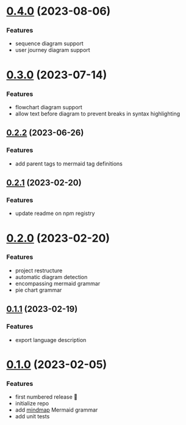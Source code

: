 # [0.4.0](https://github.com/inspirnathan/codemirror-lang-mermaid/compare/v0.3.0...v0.4.0) (2023-08-06)

### Features

- sequence diagram support
- user journey diagram support



# [0.3.0](https://github.com/inspirnathan/codemirror-lang-mermaid/compare/v0.2.2...v0.3.0) (2023-07-14)

### Features

- flowchart diagram support
- allow text before diagram to prevent breaks in syntax highlighting



## [0.2.2](https://github.com/inspirnathan/codemirror-lang-mermaid/compare/v0.2.1...v0.2.2) (2023-06-26)

### Features

- add parent tags to mermaid tag definitions



## [0.2.1](https://github.com/inspirnathan/codemirror-lang-mermaid/compare/v0.2.0...v0.2.1) (2023-02-20)

### Features

- update readme on npm registry



# [0.2.0](https://github.com/inspirnathan/codemirror-lang-mermaid/compare/v0.1.1...v0.2.0) (2023-02-20)

### Features

- project restructure
- automatic diagram detection
- encompassing mermaid grammar
- pie chart grammar



## [0.1.1](https://github.com/inspirnathan/codemirror-lang-mermaid/compare/v0.1.0...v0.1.1) (2023-02-19)

### Features

- export language description



# [0.1.0]() (2023-02-05)

### Features

- first numbered release 🎉
- initialize repo
- add [mindmap](https://mermaid.js.org/syntax/mindmap.html) Mermaid grammar
- add unit tests
